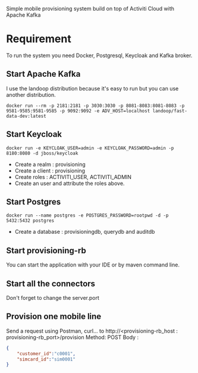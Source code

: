 Simple mobile provisioning system build on top of Activiti Cloud with Apache Kafka

# Requirement

To run the system you need Docker, Postgresql, Keycloak and Kafka broker.

## Start Apache Kafka

I use the landoop distribution because it's easy to run but you can use another distribution.

```console
docker run --rm -p 2181:2181 -p 3030:3030 -p 8081-8083:8081-8083 -p 9581-9585:9581-9585 -p 9092:9092 -e ADV_HOST=localhost landoop/fast-data-dev:latest
```

## Start Keycloak

```console
docker run -e KEYCLOAK_USER=admin -e KEYCLOAK_PASSWORD=admin -p 8180:8080 -d jboss/keycloak
```

- Create a realm : provisioning
- Create a client : provisioning
- Create roles : ACTIVITI_USER, ACTIVITI_ADMIN
- Create an user and attribute the roles above.

## Start Postgres

```console
docker run --name postgres -e POSTGRES_PASSWORD=rootpwd -d -p 5432:5432 postgres
```

- Create a database : provisioningdb, querydb and auditdb

## Start provisioning-rb

You can start the application with your IDE or by maven command line.

## Start all the connectors

Don't forget to change the server.port

## Provision one mobile line

Send a request using Postman, curl... to http://<provisioning-rb_host : provisioning-rb_port>/provision
Method: POST
Body :
```json
{
	"customer_id":"c0001",
	"simcard_id":"sim0001"
}
```
